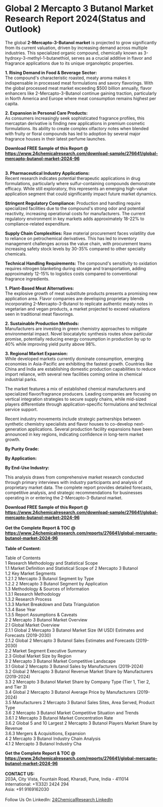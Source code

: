 <h1>Global 2 Mercapto 3 Butanol Market Research Report 2024(Status and Outlook)</h1><p>The global <strong>2-Mercapto-3-Butanol market</strong> is projected to grow significantly from its current valuation, driven by increasing demand across multiple industries. This specialized organic compound, chemically known as 3-hydroxy-3-methyl-1-butanethiol, serves as a crucial additive in flavor and fragrance applications due to its unique organoleptic properties.</p><p><strong>1. Rising Demand in Food &amp; Beverage Sector:</strong><br>
The compound's characteristic roasted, meaty aroma makes it indispensable in processed meat formulations and savory flavorings. With the global processed meat market exceeding $500 billion annually, flavor enhancers like 2-Mercapto-3-Butanol continue gaining traction, particularly in North America and Europe where meat consumption remains highest per capita.</p><p><strong>2. Expansion in Personal Care Products:</strong><br>
As consumers increasingly seek sophisticated fragrance profiles, this mercaptan derivative is finding new applications in premium cosmetic formulations. Its ability to create complex olfactory notes when blended with fruity or floral compounds has led to adoption by several major fragrance houses in their latest perfume launches.</p><div><b>Download FREE Sample of this Report @ 
            <a href="https://www.24chemicalresearch.com/download-sample/276641/global-mercapto-butanol-market-2024-96">
            https://www.24chemicalresearch.com/download-sample/276641/global-mercapto-butanol-market-2024-96</a></b></div><br><p><strong>3. Pharmaceutical Industry Applications:</strong><br>
Recent research indicates potential therapeutic applications in drug formulations, particularly where sulfur-containing compounds demonstrate efficacy. While still exploratory, this represents an emerging high-value application segment that could significantly impact future market dynamics.</p><p><strong>Stringent Regulatory Compliance:</strong> Production and handling require specialized facilities due to the compound's strong odor and potential reactivity, increasing operational costs for manufacturers. The current regulatory environment in key markets adds approximately 18-22% to compliance-related expenditure.</p><p><strong>Supply Chain Complexities:</strong> Raw material procurement faces volatility due to reliance on petrochemical derivatives. This has led to inventory management challenges across the value chain, with procurement teams increasing safety stock levels by 30-35% compared to other specialty chemicals.</p><p><strong>Technical Handling Requirements:</strong> The compound's sensitivity to oxidation requires nitrogen blanketing during storage and transportation, adding approximately 12-15% to logistics costs compared to conventional fragrance ingredients.</p><p><strong>1. Plant-Based Meat Alternatives:</strong><br>
The explosive growth of meat substitute products presents a promising new application area. Flavor companies are developing proprietary blends incorporating 2-Mercapto-3-Butanol to replicate authentic meaty notes in vegetarian and vegan products, a market projected to exceed valuations seen in traditional meat flavorings.</p><p><strong>2. Sustainable Production Methods:</strong><br>
Manufacturers are investing in green chemistry approaches to mitigate environmental impact. Novel biocatalytic synthesis routes show particular promise, potentially reducing energy consumption in production by up to 40% while improving yield purity above 98%.</p><p><strong>3. Regional Market Expansion:</strong><br>
While developed markets currently dominate consumption, emerging economies in Asia-Pacific are exhibiting the fastest growth. Countries like China and India are establishing domestic production capabilities to reduce import reliance, with several new facilities coming online in chemical industrial parks.</p><p>The market features a mix of established chemical manufacturers and specialized flavor/fragrance producers. Leading companies are focusing on vertical integration strategies to secure supply chains, while mid-sized players differentiate through application-specific formulations and technical service support.</p><p>Recent industry movements include strategic partnerships between synthetic chemistry specialists and flavor houses to co-develop next-generation applications. Several production facility expansions have been announced in key regions, indicating confidence in long-term market growth.</p><p><strong>By Purity Grade:</strong></p><p><strong>By Application:</strong></p><p><strong>By End-Use Industry:</strong></p><p>This analysis draws from comprehensive market research conducted through primary interviews with industry participants and analysis of proprietary market data. The complete report provides detailed forecasts, competitive analysis, and strategic recommendations for businesses operating in or entering the 2-Mercapto-3-Butanol market.</p><div><b>Download FREE Sample of this Report @ 
            <a href="https://www.24chemicalresearch.com/download-sample/276641/global-mercapto-butanol-market-2024-96">
            https://www.24chemicalresearch.com/download-sample/276641/global-mercapto-butanol-market-2024-96</a></b></div><br><div><b>Get the Complete Report & TOC @ 
            <a href="https://www.24chemicalresearch.com/reports/276641/global-mercapto-butanol-market-2024-96">
            https://www.24chemicalresearch.com/reports/276641/global-mercapto-butanol-market-2024-96</a></b></div><br>
            <b>Table of Content:</b><p>Table of Contents<br />
1 Research Methodology and Statistical Scope<br />
1.1 Market Definition and Statistical Scope of 2 Mercapto 3 Butanol<br />
1.2 Key Market Segments<br />
1.2.1 2 Mercapto 3 Butanol Segment by Type<br />
1.2.2 2 Mercapto 3 Butanol Segment by Application<br />
1.3 Methodology & Sources of Information<br />
1.3.1 Research Methodology<br />
1.3.2 Research Process<br />
1.3.3 Market Breakdown and Data Triangulation<br />
1.3.4 Base Year<br />
1.3.5 Report Assumptions & Caveats<br />
2 2 Mercapto 3 Butanol Market Overview<br />
2.1 Global Market Overview<br />
2.1.1 Global 2 Mercapto 3 Butanol Market Size (M USD) Estimates and Forecasts (2019-2030)<br />
2.1.2 Global 2 Mercapto 3 Butanol Sales Estimates and Forecasts (2019-2030)<br />
2.2 Market Segment Executive Summary<br />
2.3 Global Market Size by Region<br />
3 2 Mercapto 3 Butanol Market Competitive Landscape<br />
3.1 Global 2 Mercapto 3 Butanol Sales by Manufacturers (2019-2024)<br />
3.2 Global 2 Mercapto 3 Butanol Revenue Market Share by Manufacturers (2019-2024)<br />
3.3 2 Mercapto 3 Butanol Market Share by Company Type (Tier 1, Tier 2, and Tier 3)<br />
3.4 Global 2 Mercapto 3 Butanol Average Price by Manufacturers (2019-2024)<br />
3.5 Manufacturers 2 Mercapto 3 Butanol Sales Sites, Area Served, Product Type<br />
3.6 2 Mercapto 3 Butanol Market Competitive Situation and Trends<br />
3.6.1 2 Mercapto 3 Butanol Market Concentration Rate<br />
3.6.2 Global 5 and 10 Largest 2 Mercapto 3 Butanol Players Market Share by Revenue<br />
3.6.3 Mergers & Acquisitions, Expansion<br />
4 2 Mercapto 3 Butanol Industry Chain Analysis<br />
4.1 2 Mercapto 3 Butanol Industry Cha</p><div><b>Get the Complete Report & TOC @ 
            <a href="https://www.24chemicalresearch.com/reports/276641/global-mercapto-butanol-market-2024-96">
            https://www.24chemicalresearch.com/reports/276641/global-mercapto-butanol-market-2024-96</a></b></div><br><b>CONTACT US:</b><br>
            203A, City Vista, Fountain Road, Kharadi, Pune, India - 411014<br>
            International: +1(332) 2424 294<br>
            Asia: +91 9169162030 <br><br>
            Follow Us On LinkedIn: <a href="https://www.linkedin.com/company/24chemicalresearch/">24ChemicalResearch LinkedIn</a>